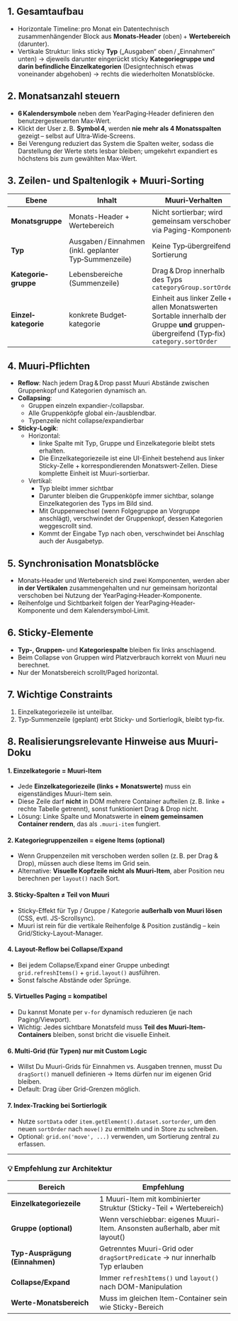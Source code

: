 ## 1. Gesamtaufbau

* Horizontale Timeline: pro Monat ein Datentechnisch zusammenhängender Block aus **Monats‑Header** (oben) + **Wertebereich** (darunter).
* Vertikale Struktur: links sticky **Typ** („Ausgaben“ oben / „Einnahmen“ unten) → djeweils darunter eingerückt sticky **Kategoriegruppe und darin befindliche Einzelkategorien** (Designtechnisch etwas voneinander abgehoben) → rechts die wiederholten Monatsblöcke.

## 2. Monatsanzahl steuern

* **6 Kalendersymbole** neben dem YearPaging‑Header definieren den benutzer­gesteuerten Max‑Wert.
* Klickt der User z. B. **Symbol 4**, werden **nie mehr als 4 Monatsspalten** gezeigt – selbst auf Ultra‑Wide‑Screens.
* Bei Verengung reduziert das System die Spalten weiter, sodass die Darstellung der Werte stets lesbar bleiben; umgekehrt expandiert es höchstens bis zum gewählten Max‑Wert.

## 3. Zeilen‑ und Spalten­logik + Muuri‑Sorting

| Ebene                | Inhalt                                                 | Muuri‑Verhalten                                                                                                                               |
| -------------------- | ------------------------------------------------------ | --------------------------------------------------------------------------------------------------------------------------------------------- |
| **Monatsgruppe**     | Monats-Header + Wertebereich                           | Nicht sortierbar; wird gemeinsam verschoben via Paging-Komponente                                                                             |
| **Typ**              | Ausgaben / Einnahmen (inkl. geplanter Typ‑Summenzeile) | Keine Typ‑übergreifende Sortierung                                                                                                            |
| **Kategorie­gruppe** | Lebensbereiche (Summen­zeile)                          | Drag & Drop innerhalb des Typs<br>`categoryGroup.sortOrder`                                                                                   |
| **Einzel­kategorie** | konkrete Budget­kategorie                              | Einheit aus linker Zelle + allen Monatswerten<br>Sortable innerhalb der Gruppe **und** gruppen­übergreifend (Typ‑fix)<br>`category.sortOrder` |

## 4. Muuri‑Pflichten

* **Reflow**: Nach jedem Drag & Drop passt Muuri Abstände zwischen Gruppenkopf und Kategorien dynamisch an.
* **Collapsing**:
  * Gruppen einzeln expandier-/collapsbar.
  * Alle Gruppenköpfe global ein-/ausblendbar.
  * Typenzeile nicht collapse/expandierbar
* **Sticky‑Logik**:
  * Horizontal:
    * linke Spalte mit Typ, Gruppe und Einzelkategorie bleibt stets erhalten.
    * Die Einzelkategoriezeile ist eine UI-Einheit bestehend aus linker Sticky-Zelle + korrespondierenden Monatswert-Zellen. Diese komplette Einheit ist Muuri-sortierbar.
  * Vertikal:
    * Typ bleibt immer sichtbar
    * Darunter bleiben die Gruppenköpfe immer sichtbar, solange Einzelkategorien des Typs im Bild sind.
    * Mit Gruppenwechsel (wenn Folgegruppe an Vorgruppe anschlägt), verschwindet der Gruppenkopf, dessen Kategorien weggescrollt sind.
    * Kommt der Eingabe Typ nach oben, verschwindet bei Anschlag auch der Ausgabetyp.

## 5. Synchronisation Monatsblöcke

* Monats‑Header und Wertebereich sind zwei Komponenten, werden aber **in der Vertikalen** zusammengehalten und nur gemeinsam horizontal verschoben bei Nutzung der YearPaging‑Header-Komponente.
* Reihenfolge und Sichtbarkeit folgen der YearPaging‑Header-Komponente und dem Kalendersymbol‑Limit.

## 6. Sticky‑Elemente

* **Typ‑, Gruppen-** und **Kategoriespalte** bleiben fix links anschlagend.
* Beim Collapse von Gruppen wird Platzverbrauch korrekt von Muuri neu berechnet.
* Nur der Monatsbereich scrollt/Paged horizontal.

## 7. Wichtige Constraints

1. Einzel­kategoriezeile ist unteilbar.
2. Typ‑Summenzeile (geplant) erbt Sticky‑ und Sortierlogik, bleibt typ‑fix.

## 8. Realisierungsrelevante Hinweise aus Muuri-Doku
#### 1. **Einzelkategorie = Muuri-Item**

* Jede **Einzelkategoriezeile (links + Monatswerte)** muss ein eigenständiges Muuri-Item sein.
* Diese Zeile darf **nicht** in DOM mehrere Container aufteilen (z. B. linke + rechte Tabelle getrennt), sonst funktioniert Drag & Drop nicht.
* Lösung: Linke Spalte und Monatswerte in **einem gemeinsamen Container rendern**, das als `.muuri-item` fungiert.

#### 2. **Kategoriegruppenzeilen = eigene Items (optional)**

* Wenn Gruppenzeilen mit verschoben werden sollen (z. B. per Drag & Drop), müssen auch diese Items im Grid sein.
* Alternative: **Visuelle Kopfzeile nicht als Muuri-Item**, aber Position neu berechnen per `layout()` nach Sort.

#### 3. **Sticky-Spalten ≠ Teil von Muuri**

* Sticky-Effekt für Typ / Gruppe / Kategorie **außerhalb von Muuri lösen** (CSS, evtl. JS-Scrollsync).
* Muuri ist rein für die vertikale Reihenfolge & Position zuständig – kein Grid/Sticky-Layout-Manager.

#### 4. **Layout-Reflow bei Collapse/Expand**

* Bei jedem Collapse/Expand einer Gruppe unbedingt `grid.refreshItems()` + `grid.layout()` ausführen.
* Sonst falsche Abstände oder Sprünge.

#### 5. **Virtuelles Paging = kompatibel**

* Du kannst Monate per `v-for` dynamisch reduzieren (je nach Paging/Viewport).
* Wichtig: Jedes sichtbare Monatsfeld muss **Teil des Muuri-Item-Containers** bleiben, sonst bricht die visuelle Einheit.

#### 6. **Multi-Grid (für Typen) nur mit Custom Logic**

* Willst Du Muuri-Grids für Einnahmen vs. Ausgaben trennen, musst Du `dragSort()` manuell definieren → Items dürfen nur im eigenen Grid bleiben.
* Default: Drag über Grid-Grenzen möglich.

#### 7. **Index-Tracking bei Sortierlogik**

* Nutze `sortData` oder `item.getElement().dataset.sortorder`, um den neuen `sortOrder` nach `move()` zu ermitteln und in Store zu schreiben.
* Optional: `grid.on('move', ...)` verwenden, um Sortierung zentral zu erfassen.

---

### 💡 Empfehlung zur Architektur

| Bereich                        | Empfehlung                                                                    |
| ------------------------------ | ----------------------------------------------------------------------------- |
| **Einzelkategoriezeile**       | 1 Muuri-Item mit kombinierter Struktur (Sticky-Teil + Wertebereich)           |
| **Gruppe (optional)**          | Wenn verschiebbar: eigenes Muuri-Item. Ansonsten außerhalb, aber mit layout() |
| **Typ-Ausprägung (Einnahmen)** | Getrenntes Muuri-Grid oder `dragSortPredicate` → nur innerhalb Typ erlauben   |
| **Collapse/Expand**            | Immer `refreshItems()` und `layout()` nach DOM-Manipulation                   |
| **Werte-Monatsbereich**        | Muss im gleichen Item-Container sein wie Sticky-Bereich                       |
